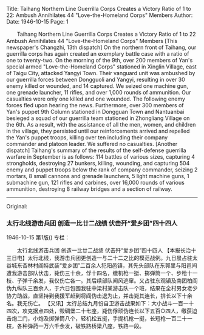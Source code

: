 Title: Taihang Northern Line Guerrilla Corps Creates a Victory Ratio of 1 to 22: Ambush Annihilates 44 "Love-the-Homeland Corps" Members
Author:
Date: 1946-10-15
Page: 1

　　Taihang Northern Line Guerrilla Corps
    Creates a Victory Ratio of 1 to 22
    Ambush Annihilates 44 "Love-the-Homeland Corps" Members
    [This newspaper's Changzhi, 13th dispatch] On the northern front of Taihang, our guerrilla corps has again created an exemplary battle case with a ratio of one to twenty-two. On the morning of the 9th, over 200 members of Yan's special armed "Love-the-Homeland Corps" stationed in Xinglin Village, east of Taigu City, attacked Yangyi Town. Their vanguard unit was ambushed by our guerrilla forces between Dongguoli and Yangyi, resulting in over 30 enemy killed or wounded, and 14 captured. We seized one machine gun, one grenade launcher, 11 rifles, and over 1,000 rounds of ammunition. Our casualties were only one killed and one wounded. The following enemy forces fled upon hearing the news. Furthermore, over 300 members of Yan's puppet 9th Column stationed in Dongguan Town and Nantuanbai besieged a squad of our guerrilla team stationed in Zhongliang Village on the 6th. As a result, with the assistance of all the men, women, and children in the village, they persisted until our reinforcements arrived and repelled the Yan's puppet troops, killing over ten including their company commander and platoon leader. We suffered no casualties.
    [Another dispatch] Taihang's summary of the results of the self-defense guerrilla warfare in September is as follows: 114 battles of various sizes, capturing 4 strongholds, destroying 27 bunkers, killing, wounding, and capturing 504 enemy and puppet troops below the rank of company commander, seizing 2 mortars, 8 small cannons and grenade launchers, 5 light machine guns, 1 submachine gun, 121 rifles and carbines, over 16,000 rounds of various ammunition, destroying 8 railway bridges and a section of railway.



<hr /> 

Original: 


### 太行北线游击兵团  创造一比廿二战绩  伏击歼“爱乡团”四十四人

1946-10-15
第1版()
专栏：

　　太行北线游击兵团
    创造一比廿二战绩
    伏击歼“爱乡团”四十四人
    【本报长治十三日电】太行北线，我游击兵团更创造一与二十二之比的模范战例。九日晨占驻太谷城东杏林村阎特武装“爱乡团”二百余人犯阳邑镇，其先头部队在东郭里与阳邑间遭我游击部队伏击，毙伤三十余，俘十四名，缴机枪一挺、掷弹筒一个、步枪十一枝、子弹千余发，我仅伤亡各一。其后续部队闻风逃窜。又占驻东观镇及南团柏阎伪九纵队三百余人，于六日包围我驻中梁村某游击队一个班，结果在全村男女老少协力助战，直坚持到我援军赶到将阎伪击退为止，并击毙其连长，排长以下十余名。我无伤亡。
    【又讯】太行总结九月份自卫游击战果如下：大小战斗一百一十四次，攻克据点四处，毁碉堡二十七座，毙伤俘顽伪连长以下五百○四人，缴获迫击炮二门，小炮及掷弹筒八个，轻机松五挺，手提机枪一挺，长短枪一百二十一枝，各种弹药一万六千余发，破铁路桥梁八座，铁路一段。
